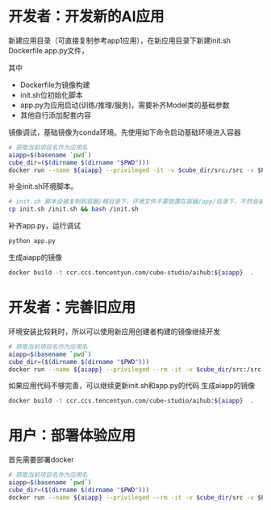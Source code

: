 
# 开发者：开发新的AI应用
新建应用目录（可直接复制参考app1应用），在新应用目录下新建init.sh  Dockerfile  app.py文件，

其中 
 - Dockerfile为镜像构建 
 - init.sh位初始化脚本
 - app.py为应用启动(训练/推理/服务)，需要补齐Model类的基础参数
 - 其他自行添加配套内容

镜像调试，基础镜像为conda环境。先使用如下命令启动基础环境进入容器
```bash
# 获取当前项目名作为应用名
aiapp=$(basename `pwd`)
cube_dir=($(dirname $(dirname "$PWD")))
docker run --name ${aiapp} --privileged -it -v $cube_dir/src:/src -v $PWD:/app -p 8080:8080  ccr.ccs.tencentyun.com/cube-studio/aihub:base bash
```
补全init.sh环境脚本。
```bash
# init.sh 脚本会被复制到容器/根目录下，环境文件不要放置在容器/app/目录下，不然会被加载到git
cp init.sh /init.sh && bash /init.sh
```
补齐app.py，运行调试
```bash
python app.py
```
生成aiapp的镜像
```bash
docker build -t ccr.ccs.tencentyun.com/cube-studio/aihub:${aiapp}  .
```

# 开发者：完善旧应用
环境安装比较耗时，所以可以使用新应用创建者构建的镜像继续开发
```bash
# 获取当前项目名作为应用名
aiapp=$(basename `pwd`)
cube_dir=($(dirname $(dirname "$PWD")))
docker run --name ${aiapp} --privileged --rm -it -v $cube_dir/src:/src -v $PWD:/app -p 8080:8080 --entrypoint='' ccr.ccs.tencentyun.com/cube-studio/aihub:${aiapp} bash
```
如果应用代码不够完善，可以继续更新init.sh和app.py的代码
生成aiapp的镜像
```bash
docker build -t ccr.ccs.tencentyun.com/cube-studio/aihub:${aiapp}  .
```
# 用户：部署体验应用
首先需要部署docker
```bash
# 获取当前项目名作为应用名
aiapp=$(basename `pwd`)
cube_dir=($(dirname $(dirname "$PWD")))
docker run --name ${aiapp} --privileged --rm -it -v $cube_dir/src -v $PWD:/app -p 8080:8080 --entrypoint='' ccr.ccs.tencentyun.com/cube-studio/aihub:${aiapp}
```
